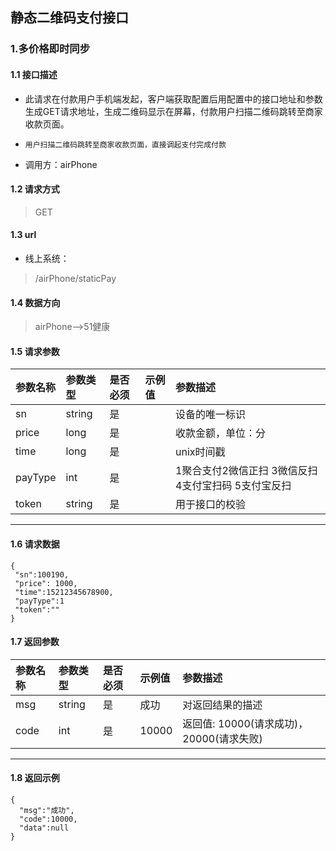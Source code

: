 ## 静态二维码支付接口
### 1.多价格即时同步
#### 1.1 接口描述
* 此请求在付款用户手机端发起，客户端获取配置后用配置中的接口地址和参数生成GET请求地址，生成二维码显示在屏幕，付款用户扫描二维码跳转至商家收款页面。

* ```
  用户扫描二维码跳转至商家收款页面，直接调起支付完成付款
  ```

* 调用方：airPhone
#### 1.2 请求方式
> GET
#### 1.3 url
* 线上系统：
> /airPhone/staticPay
#### 1.4 数据方向
> airPhone-->51健康
#### 1.5 请求参数
| 参数名称 | 参数类型 | 是否必须 | 示例值 | 参数描述  |
| :---         |     :---      |     :--- | :--- | :--- |
| sn | string   | 是    |     | 设备的唯一标识 |
| price | long  | 是    |     | 收款金额，单位：分 |
| time | long | 是    |     | unix时间戳 |
| payType | int   | 是    |    |1聚合支付2微信正扫 3微信反扫 4支付宝扫码 5支付宝反扫|
| token | string | 是    |    | 用于接口的校验 |
---------------------
#### 1.6 请求数据
 ``` 
{
  "sn":100190,
  "price": 1000,
  "time":15212345678900,
  "payType":1
  "token":""
}
 ```
#### 1.7 返回参数
| 参数名称 | 参数类型 | 是否必须 | 示例值 | 参数描述  |
| :---         |     :---      |     :--- | :--- | :--- |
| msg   | string | 是    | 成功    | 对返回结果的描述 |
| code   | int | 是    | 10000    | 返回值: 10000(请求成功)，20000(请求失败)|
---------------------
#### 1.8 返回示例
```
{
  "msg":"成功",
  "code":10000,
  "data":null
}
```
